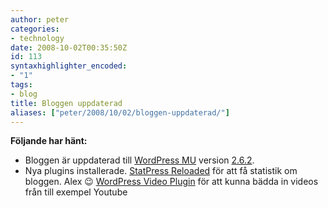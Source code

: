```yaml
---
author: peter
categories:
- technology
date: 2008-10-02T00:35:50Z
id: 113
syntaxhighlighter_encoded:
- "1"
tags:
- blog
title: Bloggen uppdaterad
aliases: ["peter/2008/10/02/bloggen-uppdaterad/"]
---
```


**Följande har hänt:**

  * Bloggen är uppdaterad till [WordPress MU](http://mu.wordpress.org/) version [2.6.2](http://wordpress.org/development/2008/09/wordpress-262/).
  * Nya plugins installerade. 
    [StatPress Reloaded](http://wordpress.org/extend/plugins/statpress-reloaded/) för att få statistik om bloggen. Alex 😉
    [WordPress Video Plugin](http://wordpress.org/extend/plugins/wordpress-video-plugin/) för att kunna bädda in videos från till exempel Youtube
